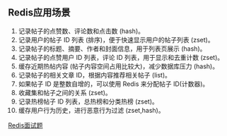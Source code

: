 ## Redis应用场景

1. 记录帖子的点赞数、评论数和点击数 (hash)。
1. 记录用户的帖子 ID 列表 (排序)，便于快速显示用户的帖子列表 (zset)。
1. 记录帖子的标题、摘要、作者和封面信息，用于列表页展示 (hash)。
1. 记录帖子的点赞用户 ID 列表，评论 ID 列表，用于显示和去重计数 (zset)。
1. 缓存近期热帖内容 (帖子内容空间占用比较大)，减少数据库压力 (hash)。
1. 记录帖子的相关文章 ID，根据内容推荐相关帖子 (list)。
1. 如果帖子 ID 是整数自增的，可以使用 Redis 来分配帖子 ID(计数器)。
1. 收藏集和帖子之间的关系 (zset)。
1. 记录热榜帖子 ID 列表，总热榜和分类热榜 (zset)。
1. 缓存用户行为历史，进行恶意行为过滤 (zset,hash)。

[Redis面试题](https://mp.weixin.qq.com/s/-y1zvqWEJ3Tt4h39Z0WBJg)